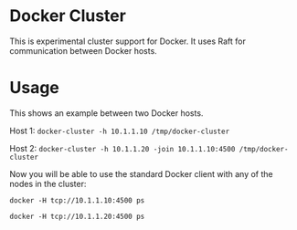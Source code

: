 # Docker Cluster
This is experimental cluster support for Docker.  It uses Raft for communication between Docker hosts.

# Usage
This shows an example between two Docker hosts.

Host 1:
`docker-cluster -h 10.1.1.10 /tmp/docker-cluster`

Host 2:
`docker-cluster -h 10.1.1.20 -join 10.1.1.10:4500 /tmp/docker-cluster`

Now you will be able to use the standard Docker client with any of the nodes in the cluster:

`docker -H tcp://10.1.1.10:4500 ps`

`docker -H tcp://10.1.1.20:4500 ps`


